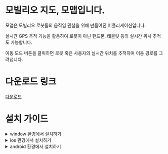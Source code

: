 # 모빌리오 지도, 모맵입니다.

모맵은 모빌리오 로봇들의 움직임 관찰을 위해 만들어진 어플리케이션입니다. 

실시간 GPS 추적 기능을 활용하여 로봇이 아닌 핸드폰, 태블릿 등의 실시간 위치 추적도 가능합니다. 

이동 모드 버튼을 클릭하면 로봇 혹은 사용자의 실시간 위치를 추적하여 이동 경로를 그려냅니다.


# 다운로드 링크

[다운로드](https://mo-map.vercel.app/)

# 설치 가이드

<details>
  <summary>window 환경에서 설치하기</summary>
  <div align = 'center'>
    <img src='https://github.com/mobilio7/MoMap/assets/108033045/3ee21fef-5d70-4c1d-a732-0a62418d30b3' />
  </div>
</details>

<details>
  <summary>ios 환경에서 설치하기</summary>
  <div align = 'center'>
    <img src='https://github.com/mobilio7/MoMap/assets/108033045/6c4a19a2-773d-4a94-be36-da306d34cfbf' width='30%' />
        <img src='https://github.com/mobilio7/MoMap/assets/108033045/a763a52b-ad7a-44e8-bdc6-0318c5245d93' width='30%' />
  </div>
</details>

<details>
  <summary>android 환경에서 설치하기</summary>
  <div align='center'>
    <img src='https://github.com/pvvng/uncomfortable_map_with_react/assets/112927193/502ba458-6e37-4e96-b711-b55c02e2974e' width='30%' />
    <img src='https://github.com/pvvng/uncomfortable_map_with_react/assets/112927193/671b9aa6-f794-4209-9f6b-e91dce2eb765' width='30%' />
  </div>
</details>
